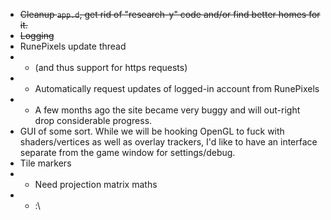 - ~~Cleanup `app.d`, get rid of "research-y" code and/or find better homes for it.~~
- ~~Logging~~
- RunePixels update thread
- - (and thus support for https requests)
- - Automatically request updates of logged-in account from RunePixels
- - A few months ago the site became very buggy and will out-right drop considerable progress.
- GUI of some sort. While we will be hooking OpenGL to fuck with shaders/vertices as well as overlay trackers, I'd like to have an interface separate from the game window for settings/debug.
- Tile markers 
- - Need projection matrix maths
- - :\